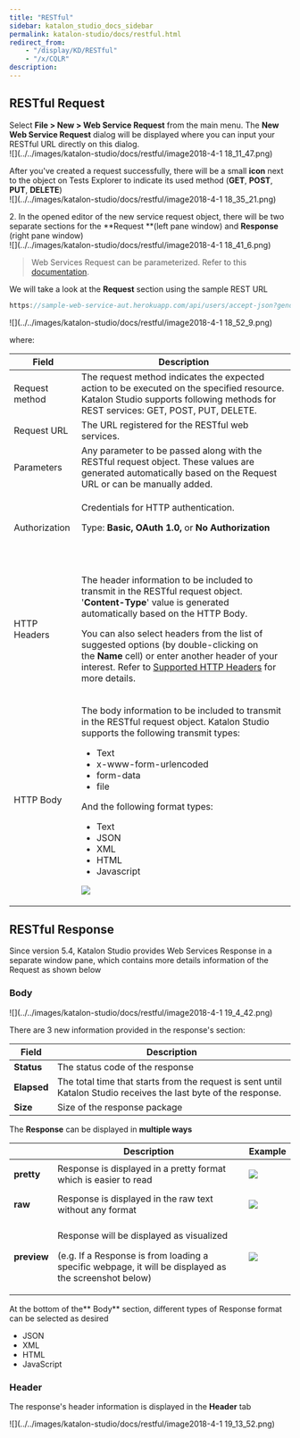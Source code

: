 ```yaml
---
title: "RESTful" 
sidebar: katalon_studio_docs_sidebar
permalink: katalon-studio/docs/restful.html 
redirect_from:
    - "/display/KD/RESTful"
    - "/x/CQLR"
description: 
---
```

RESTful Request
---------------

Select **File > New > Web Service Request** from the main menu. The **New Web Service Request** dialog will be displayed where you can input your RESTful URL directly on this dialog.  
![](../../images/katalon-studio/docs/restful/image2018-4-1 18_11_47.png)  
  
After you've created a request successfully, there will be a small **icon** next to the object on Tests Explorer to indicate its used method (**GET**, **POST**, **PUT**, **DELETE**)  
![](../../images/katalon-studio/docs/restful/image2018-4-1 18_35_21.png)  
  
  

2\. In the opened editor of the new service request object, there will be two separate sections for the **Request **(left pane window) and **Response** (right pane window)  
![](../../images/katalon-studio/docs/restful/image2018-4-1 18_41_6.png)

> Web Services Request can be parameterized. Refer to this [documentation](/x/egLR).

We will take a look at the **Request** section using the sample REST URL

```groovy
https://sample-web-service-aut.herokuapp.com/api/users/accept-json?gender=MALE&age=15
```

  
![](../../images/katalon-studio/docs/restful/image2018-4-1 18_52_9.png)

where:

<table><thead><tr><th>Field</th><th>Description</th></tr></thead><tbody><tr><td>Request method</td><td>The request method indicates the expected action to be executed on the specified resource. Katalon Studio supports following methods for REST services: GET, POST, PUT, DELETE.</td></tr><tr><td>Request URL</td><td>The URL registered for the RESTful web services.</td></tr><tr><td>Parameters</td><td>Any parameter to be passed along with the RESTful request object. These values are generated automatically based on the Request URL or can be manually added.</td></tr><tr><td><p>Authorization</p></td><td><p>Credentials for HTTP authentication.&nbsp;</p><p>Type:&nbsp;<strong>Basic, OAuth 1.0,&nbsp;</strong>or&nbsp;<strong>No Authorization</strong></p><p>&nbsp;&nbsp;&nbsp;&nbsp;</p></td></tr><tr><td>HTTP Headers</td><td><p>The header information to be included to transmit in the RESTful request object. '<strong>Content-Type</strong>' value is generated automatically based on the HTTP Body.</p><p>You can also select headers from the list of suggested options (by double-clicking on the&nbsp;<strong>Name</strong>&nbsp;cell) or enter another header of your interest. Refer to&nbsp;<a class="external-link" href="https://developer.mozilla.org/en-US/docs/Web/HTTP/Headers" rel="nofollow">Supported HTTP Headers</a>&nbsp;for more details.</p></td></tr><tr><td>HTTP Body</td><td><p>The body information to be included to transmit in the RESTful request object. Katalon Studio supports the following transmit types:</p><ul><li>Text</li><li>x-www-form-urlencoded</li><li>form-data</li><li>file</li></ul><p>And the following format types:</p><ul><li>Text</li><li>JSON</li><li>XML</li><li>HTML</li><li>Javascript</li></ul><p><img src="../../images/katalon-studio/docs/restful/image2018-4-1 18_58_27.png"></p></td></tr></tbody></table>

RESTful Response
----------------

Since version 5.4, Katalon Studio provides Web Services Response in a separate window pane, which contains more details information of the Request as shown below

### Body

![](../../images/katalon-studio/docs/restful/image2018-4-1 19_4_42.png)

There are 3 new information provided in the response's section:

| Field | Description |
| --- | --- |
| **Status** | The status code of the response |
| **Elapsed** | The total time that starts from the request is sent until Katalon Studio receives the last byte of the response. |
| **Size** | Size of the response package |

The **Response** can be displayed in **multiple ways**

<table><thead><tr><th>&nbsp;</th><th>Description</th><th>Example</th></tr></thead><tbody><tr><td><strong>pretty</strong></td><td>Response is displayed in a pretty format which is easier to read</td><td><p><img src="../../images/katalon-studio/docs/restful/Screen Shot 2018-04-10 at 17.23.21.png"></p></td></tr><tr><td><strong>raw</strong></td><td>Response is displayed in the raw text without any format</td><td><p><img src="../../images/katalon-studio/docs/restful/Screen Shot 2018-04-10 at 17.23.30.png"></p></td></tr><tr><td><strong>preview</strong></td><td><p>Response will be displayed as visualized</p><p>(e.g. If a Response is from loading a specific webpage, it will be displayed as the screenshot below)</p></td><td><p><img src="../../images/katalon-studio/docs/restful/image2018-4-1 19_10_26.png"></p></td></tr></tbody></table>

  
  

At the bottom of the** Body** section, different types of Response format can be selected as desired

*   JSON
*   XML
*   HTML
*   JavaScript

### Header

The response's header information is displayed in the **Header** tab

![](../../images/katalon-studio/docs/restful/image2018-4-1 19_13_52.png)